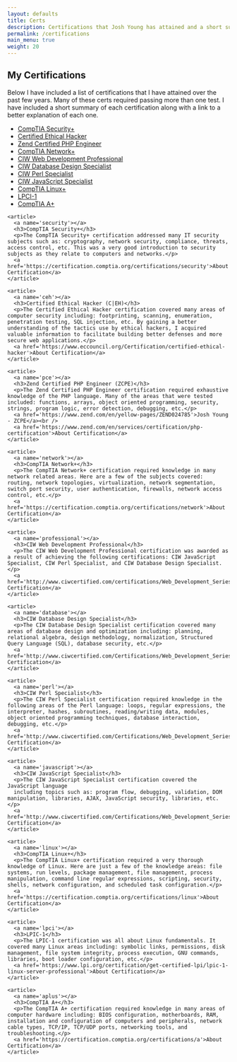 ```yaml
---
layout: defaults
title: Certs
description: Certifications that Josh Young has attained and a short summary of each one.
permalink: /certifications
main_menu: true
weight: 20
---
```


<section>
  <div class='inner-section'>
    <h2>My Certifications</h2>
    <article>
      <p>Below I have included a list of certifications that I have attained over the past few years.
      Many of these certs required passing more than one test. I have included a short summary of each certification along with a link to a better explanation of each one.</p>
      <ul>
        <li><a href='#security'>CompTIA Security+</a></li>
        <li><a href='#ceh'>Certified Ethical Hacker</a></li>
        <li><a href='#pce'>Zend Certified PHP Engineer</a></li>
        <li><a href='#network'>CompTIA Network+</a></li>
        <li><a href='#professional'>CIW Web Development Professional</a></li>
        <li><a href='#database'>CIW Database Design Specialist</a></li>
        <li><a href='#perl'>CIW Perl Specialist</a></li>
        <li><a href='#javascript'>CIW JavaScript Specialist</a></li>
        <li><a href='#linux'>CompTIA Linux+</a></li>
        <li><a href='#lpci'>LPCI-1</a></li>
        <li><a href='#aplus'>CompTIA A+</a></li>
      </ul>
    </article>

    <article>
      <a name='security'></a>
      <h3>CompTIA Security+</h3>
      <p>The CompTIA Security+ certification addressed many IT security subjects such as: cryptography, network security, compliance, threats, access control, etc. This was a very good introduction to security subjects as they relate to computers and networks.</p>
      <a href='https://certification.comptia.org/certifications/security'>About Certification</a>
    </article>

    <article>
      <a name='ceh'></a>
      <h3>Certified Ethical Hacker (C|EH)</h3>
      <p>The Certified Ethical Hacker certification covered many areas of computer security including: footprinting, scanning, enumeration, penetration testing, SQL injection, etc. By gaining a better understanding of the tactics use by ethical hackers, I acquired valuable information to facilitate building better defenses and more secure web applications.</p>
      <a href='https://www.eccouncil.org/Certification/certified-ethical-hacker'>About Certification</a>
    </article>

    <article>
      <a name='pce'></a>
      <h3>Zend Certified PHP Engineer (ZCPE)</h3>
      <p>The Zend Certified PHP Engineer certification required exhaustive knowledge of the PHP language. Many of the areas that were tested included: functions, arrays, object oriented programming, security, strings, program logic, error detection, debugging, etc.</p>
      <a href='https://www.zend.com/en/yellow-pages/ZEND024785'>Josh Young - ZCPE</a><br />
      <a href='https://www.zend.com/en/services/certification/php-certification'>About Certification</a>
    </article>

    <article>
      <a name='network'></a>
      <h3>CompTIA Network+</h3>
      <p>The CompTIA Network+ certification required knowledge in many network related areas. Here are a few of the subjects covered: routing, network topologies, virtualization, network segmentation, switch port security, user authentication, firewalls, network access control, etc.</p>
      <a href='https://certification.comptia.org/certifications/network'>About Certification</a>
    </article>

    <article>
      <a name='professional'></a>
      <h3>CIW Web Development Professional</h3>
      <p>The CIW Web Development Professional certification was awarded as a result of achieving the following certifications: CIW JavaScript Specialist, CIW Perl Specialist, and CIW Database Design Specialist.</p>
      <a href='http://www.ciwcertified.com/certifications/Web_Development_Series/development.php'>About Certification</a>
    </article>

    <article>
      <a name='database'></a>
      <h3>CIW Database Design Specialist</h3>
      <p>The CIW Database Design Specialist certification covered many areas of database design and optimization including: planning, relational algebra, design methodology, normalization, Structured Query Language (SQL), database security, etc.</p>
      <a href='http://www.ciwcertified.com/Certifications/Web_Development_Series/database_design.php'>About Certification</a>
    </article>

    <article>
      <a name='perl'></a>
      <h3>CIW Perl Specialist</h3>
      <p>The CIW Perl Specialist certification required knowledge in the following areas of the Perl language: loops, regular expressions, the interpreter, hashes, subroutines, reading/writing data, modules, object oriented programming techniques, database interaction, debugging, etc.</p>
      <a href='http://www.ciwcertified.com/Certifications/Web_Development_Series/perl.php'>About Certification</a>
    </article>

    <article>
      <a name='javascript'></a>
      <h3>CIW JavaScript Specialist</h3>
      <p>The CIW JavaScript Specialist certification covered the JavaScript language
      including topics such as: program flow, debugging, validation, DOM manipulation, libraries, AJAX, JavaScript security, libraries, etc.</p>
      <a href='http://www.ciwcertified.com/Certifications/Web_Development_Series/javascript.php'>About Certification</a>
    </article>

    <article>
      <a name='linux'></a>
      <h3>CompTIA Linux+</h3>
      <p>The CompTIA Linux+ certification required a very thorough knowledge of Linux. Here are just a few of the knowledge areas: file systems, run levels, package management, file management, process manipulation, command line regular expressions, scripting, security, shells, network configuration, and scheduled task configuration.</p>
      <a href='https://certification.comptia.org/certifications/linux'>About Certification</a>
    </article>

    <article>
      <a name='lpci'></a>
      <h3>LPIC-1</h3>
      <p>The LPIC-1 certification was all about Linux fundamentals. It covered many Linux areas including: symbolic links, permissions, disk management, file system integrity, process execution, GNU commands, libraries, boot loader configuration, etc.</p>
      <a href='https://www.lpi.org/certification/get-certified-lpi/lpic-1-linux-server-professional'>About Certification</a>
    </article>

    <article>
      <a name='aplus'></a>
      <h3>CompTIA A+</h3>
      <p>The CompTIA A+ certification required knowledge in many areas of computer hardware including: BIOS configuration, motherboards, RAM, installation and configuration of computers and peripherals, network cable types, TCP/IP, TCP/UDP ports, networking tools, and troubleshooting.</p>
      <a href='https://certification.comptia.org/certifications/a'>About Certification</a>
    </article>
  </div><!-- inner-section -->
</section>